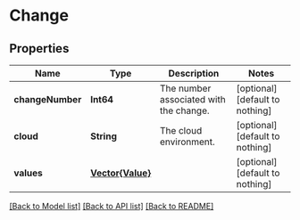 # Change


## Properties
Name | Type | Description | Notes
------------ | ------------- | ------------- | -------------
**changeNumber** | **Int64** | The number associated with the change. | [optional] [default to nothing]
**cloud** | **String** | The cloud environment. | [optional] [default to nothing]
**values** | [**Vector{Value}**](Value.md) |  | [optional] [default to nothing]


[[Back to Model list]](../README.md#models) [[Back to API list]](../README.md#api-endpoints) [[Back to README]](../README.md)


